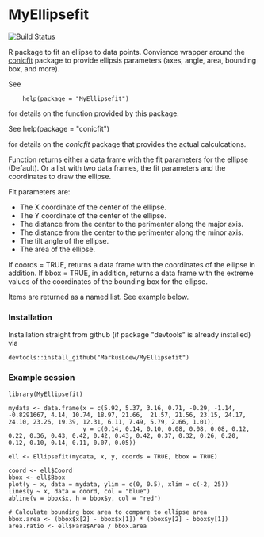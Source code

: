 # MyEllipsefit

[![Build Status](https://travis-ci.org/MarkusLoew/MyEllipsefit.svg?branch=master)](https://travis-ci.org/MarkusLoew/MyEllipsefit)

R package to fit an ellipse to data points. Convience wrapper around the [conicfit](https://cran.r-project.org/web/packages/conicfit/index.html) package to provide ellipsis parameters (axes, angle, area, bounding box, and more).

See 

        help(package = "MyEllipsefit") 

for details on the function provided by this package.

See 
        help(package = "conicfit")

for details on the *conicfit* package that provides the actual calculcations.

Function returns either a data frame with the fit parameters for the ellipse (Default). Or a list with two data frames, the fit parameters and the coordinates to draw the ellipse. 

Fit parameters are:
* The X coordinate of the center of the ellipse. 
* The Y coordinate of the center of the ellipse. 
* The distance from the center to the perimenter along the major axis. 
* The distance from the center to the perimenter along the minor axis. 
* The tilt angle of the ellipse. 
* The area of the ellipse. 

If coords = TRUE, returns a data frame with the coordinates of the ellipse in addition.
If bbox = TRUE, in addition, returns a data frame with the extreme values of the coordinates of the bounding box for the ellipse.

Items are returned as a named list. See example below.

### Installation

Installation straight from github (if package "devtools" is already installed) via

```{r}
devtools::install_github("MarkusLoew/MyEllipsefit")
```

### Example session
```{r}
library(MyEllipsefit)

mydata <- data.frame(x = c(5.92, 5.37, 3.16, 0.71, -0.29, -1.14, -0.8291667, 4.14, 10.74, 18.97, 21.66,  21.57, 21.56, 23.15, 24.17, 24.10, 23.26, 19.39, 12.31, 6.11, 7.49, 5.79, 2.66, 1.01),
                     y = c(0.14, 0.14, 0.10, 0.08, 0.08, 0.08, 0.12, 0.22, 0.36, 0.43, 0.42, 0.42, 0.43, 0.42, 0.37, 0.32, 0.26, 0.20, 0.12, 0.10, 0.14, 0.11, 0.07, 0.05))

ell <- Ellipsefit(mydata, x, y, coords = TRUE, bbox = TRUE)

coord <- ell$Coord
bbox <- ell$Bbox
plot(y ~ x, data = mydata, ylim = c(0, 0.5), xlim = c(-2, 25))
lines(y ~ x, data = coord, col = "blue")
abline(v = bbox$x, h = bbox$y, col = "red")

# Calculate bounding box area to compare to ellipse area
bbox.area <- (bbox$x[2] - bbox$x[1]) * (bbox$y[2] - bbox$y[1])
area.ratio <- ell$Para$Area / bbox.area

```
